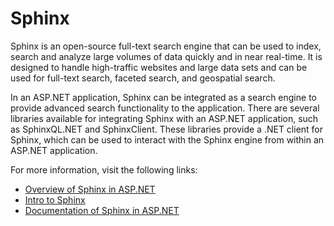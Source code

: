 # Sphinx

Sphinx is an open-source full-text search engine that can be used to index, search and analyze large volumes of data quickly and in near real-time. It is designed to handle high-traffic websites and large data sets and can be used for full-text search, faceted search, and geospatial search.

In an ASP.NET application, Sphinx can be integrated as a search engine to provide advanced search functionality to the application. There are several libraries available for integrating Sphinx with an ASP.NET application, such as SphinxQL.NET and SphinxClient. These libraries provide a .NET client for Sphinx, which can be used to interact with the Sphinx engine from within an ASP.NET application.

For more information, visit the following links:

- [Overview of Sphinx in ASP.NET](https://www.sphinxconnector.net/)
- [Intro to Sphinx](http://sphinxsearch.com/forum/view.html?id=3609)
- [Documentation of Sphinx in ASP.NET](https://www.ericholscher.com/blog/2016/jul/1/sphinx-and-rtd-for-writers/)